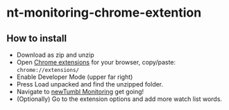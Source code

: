 # nt-monitoring-chrome-extention
## How to install
* Download as zip and unzip
* Open [Chrome extensions](chrome://extensions/) for your browser, copy/paste: `chrome://extensions/`
* Enable Developer Mode (upper far right)
* Press Load unpacked and find the unzipped folder.
* Navigate to [newTumbl Monitoring](https://newtumbl.com/monitor) get going!
* (Optionally) Go to the extension options and add more watch list words.
